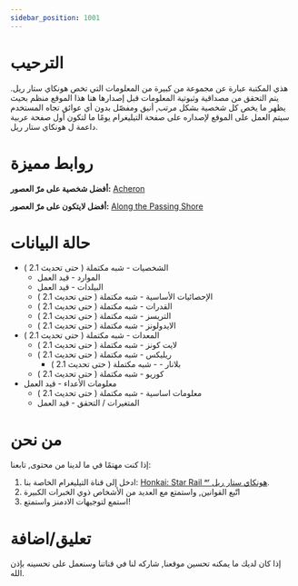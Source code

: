```yaml
---
sidebar_position: 1001
---
```


# الترحيب

هذي المكتبة عبارة عن مجموعة من كبيرة من المعلومات التي تخص هونكاي ستار ريل. يتم التحقق من مصداقية وثبوتية المعلومات قبل إصدارها هنا
هذا الموقع منظم بحيث يظهر ما يخص كل شخصية بشكل مرتب, أنيق ومفصّل بدون أي عوائق تجاه المستخدم
سيتم العمل على الموقع لإصداره على صفحة التيليغرام يومًا ما لتكون أول صفحة عربية داعمة ل هونكاي ستار ريل.


# روابط مميزة #

**أفضل شخصية على مرّ العصور:** [Acheron](/characters/lightning/acheron)

**أفضل لايتكون على مرّ العصور:** [Along the Passing Shore](equipment/lightcones/nihility#along-the-passing-shore)

# حالة البيانات #

* الشخصيات - شبه مكتملة ( حتى تحديث 2.1 )
  * الموارد - قيد العمل
  * البيلدات - قيد العمل
  * الإحصائيات الأساسية - شبه مكتملة ( حتى تحديث 2.1 )
  * القدرات - شبه مكتملة ( حتى تحديث 2.1 )
  * التريسز - شبه مكتملة ( حتى تحديث 2.1 )
  * الايدولونز - شبه مكتملة ( حتى تحديث 2.1 )
* المعدات - شبه مكتملة ( حتى تحديث 2.1 )
  * لايت كونز - شبه مكتملة ( حتى تحديث 2.1 )
  * ريليكس  - شبه مكتملة ( حتى تحديث 2.1 )
    * بلانار -  - شبه مكتملة ( حتى تحديث 2.1 )
  * كوريو - شبه مكتملة ( حتى تحديث 2.1 )
* معلومات الأعداء - قيد العمل
  * معلومات اساسية - شبه مكتملة ( حتى تحديث 2.1 )
  * المتغيرات / التحقق - قيد العمل

# من نحن #

إذا كنت مهتمًا في ما لدينا من محتوى, تابعنا:
1. ادخل إلى قناة التيليغرام الخاصة بنا: [Honkai: Star Rail ᵃʳ هونكاي ستار ريل](https://t.me/HonkaiStarRailAR).
2. اتّبع القوانين, واستمتع مع العديد من الأشخاص ذوي الخبرات الكبيرة
3. استمع لتوجيهات الادمنز واستمتع!

# تعليق/اضافة #

إذا كان لديك ما يمكنه تحسين موقعنا, شاركه لنا في قناتنا وسنعمل على تحسينه بإذن الله.
